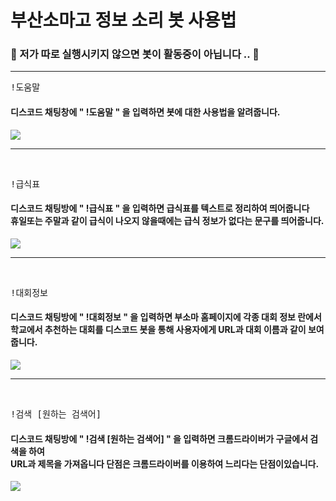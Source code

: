 <h1>부산소마고 정보 소리 봇 사용법</h1>

<h3>🚨 저가 따로 실행시키지 않으면 봇이 활동중이 아닙니다 .. 🚨</h3>
<hr>
<pre>!도움말</pre>
<h4>디스코드 채팅창에 " !도움말 " 을 입력하면 봇에 대한 사용법을 알려줍니다.</h4>
<img src="https://media.discordapp.net/attachments/994402201768300587/994420570680729620/unknown.png"?width=350&height=350">
<hr>
<br>
<pre>!급식표</pre>
<h4>디스코드 채팅방에 " !급식표 " 을 입력하면 급식표를 텍스트로 정리하여 띄어줍니다<br>
    휴일또는 주말과 같이 급식이 나오지 않을때에는 급식 정보가 없다는 문구를 띄어줍니다.</h4>
<img src="https://media.discordapp.net/attachments/994402201768300587/994420383505719357/unknown.png"?width=518&height=410?width=490&height=410">
<hr>
<br>
<pre>!대회정보</pre>
<h4>디스코드 채팅방에 " !대회정보 " 을 입력하면 부소마 홈페이지에 각종 대회 정보 란에서<br>
    학교에서 추천하는 대회를 디스코드 봇을 통해 사용자에게 URL과 대회 이름과 같이 보여줍니다.</h4>
<img src="https://media.discordapp.net/attachments/994402201768300587/994428049749721189/unknown.png"?width=518&height=410?width=490&height=410">
<hr>
<br>
<pre>!검색 [원하는 검색어]</pre>
<h4>디스코드 채팅방에 " !검색 [원하는 검색어] " 을 입력하면 크롬드라이버가 구글에서 검색을 하여<br>
    URL과 제목을 가져옵니다 단점은 크롬드라이버를 이용하여 느리다는 단점이있습니다.</h4>
<img src="https://media.discordapp.net/attachments/994402201768300587/994428049749721189/unknown.png"?width=518&height=410?width=490&height=410">
